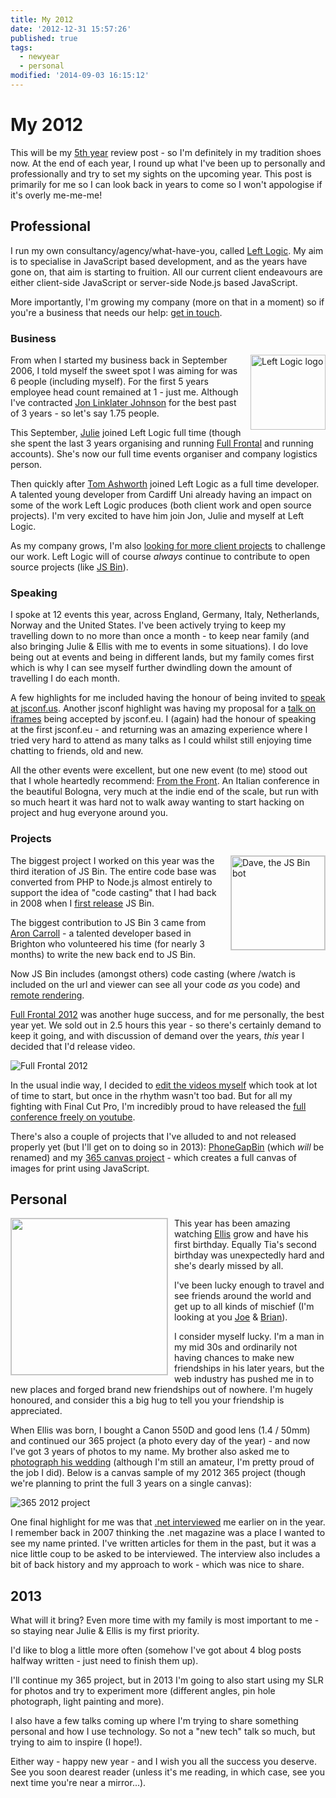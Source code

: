 ```yaml
---
title: My 2012
date: '2012-12-31 15:57:26'
published: true
tags:
  - newyear
  - personal
modified: '2014-09-03 16:15:12'
---
```

# My 2012

This will be my [5th year](/tag/newyear/) review post - so I'm definitely in my tradition shoes now. At the end of each year, I round up what I've been up to personally and professionally and try to set my sights on the upcoming year. This post is primarily for me so I can look back in years to come so I won't appologise if it's overly me-me-me!

## Professional

I run my own consultancy/agency/what-have-you, called [Left Logic](http://leftlogic.com). My aim is to specialise in JavaScript based development, and as the years have gone on, that aim is starting to fruition. All our current client endeavours are either client-side JavaScript or server-side Node.js based JavaScript.

More importantly, I'm growing my company (more on that in a moment) so if you're a business that needs our help: [get in touch](http://leftlogic.com/contact).

### Business

<img src="/images/logo-512.png" alt="Left Logic logo" title="Left Logic logo" style="float: right; margin-left: 10px; margin-bottom: 10px; height: 120px;">From when I started my business back in September 2006, I told myself the sweet spot I was aiming for was 6 people (including myself). For the first 5 years employee head count remained at 1 - just me. Although I've contracted [Jon Linklater Johnson](http://twitter.com/binarytales) for the best past of 3 years - so let's say 1.75 people.

This September, [Julie](http://twitter.com/julieanne) joined Left Logic full time (though she spent the last 3 years organising and running [Full Frontal](http://full-frontal.org) and running accounts). She's now our full time events organiser and company logistics person.

Then quickly after [Tom Ashworth](http://phuu.net/about.html) joined Left Logic as a full time developer. A talented young developer from Cardiff Uni already having an impact on some of the work Left Logic produces (both client work and open source projects). I'm very excited to have him join Jon, Julie and myself at Left Logic.

As my company grows, I'm also [looking for more client projects](http://leftlogic.com/contact) to challenge our work. Left Logic will of course *always* continue to contribute to open source projects (like [JS Bin](http://jsbin.com)).

### Speaking

I spoke at 12 events this year, across England, Germany, Italy, Netherlands, Norway and the United States. I've been actively trying to keep my travelling down to no more than once a month - to keep near family (and also bringing Julie & Ellis with me to events in some situations). I do love being out at events and being in different lands, but my family comes first which is why I can see myself further dwindling down the amount of travelling I do each month.

A few highlights for me included having the honour of being invited to [speak at jsconf.us](http://2012.jsconf.us/). Another jsconf highlight was having my proposal for a [talk on iframes](http://www.youtube.com/watch?v=y4lBEZTThvg) being accepted by jsconf.eu. I (again) had the honour of speaking at the first jsconf.eu - and returning was an amazing experience where I tried very hard to attend as many talks as I could whilst still enjoying time chatting to friends, old and new.

All the other events were excellent, but one new event (to me) stood out that I whole heartedly recommend: [From the Front](http://2012.fromthefront.it/). An Italian conference in the beautiful Bologna, very much at the indie end of the scale, but run with so much heart it was hard not to walk away wanting to start hacking on project and hug everyone around you.

### Projects

<img src="http://jsbin.com/images/logo.png" alt="Dave, the JS Bin bot" title="My name is Dave" style="float: right; margin-left: 10px; margin-bottom: 10px; height: 150px; border: 1px solid #ccc;">The biggest project I worked on this year was the third iteration of JS Bin. The entire code base was converted from PHP to Node.js almost entirely to support the idea of "code casting" that I had back in 2008 when I [first release](/2008/10/06/js-bin-for-collaborative-javascript-debugging/) JS Bin.

The biggest contribution to JS Bin 3 came from [Aron Carroll](http://aroncarroll.com/) - a talented developer based in Brighton who volunteered his time (for nearly 3 months) to write the new back end to JS Bin.

Now JS Bin includes (amongst others) code casting (where /watch is included on the url and viewer can see all your code *as* you code) and [remote rendering](http://www.youtube.com/watch?v=eDFGrqjjyLk).

[Full Frontal 2012](http://2012.full-frontal.org) was another huge success, and for me personally, the best year yet. We sold out in 2.5 hours this year - so there's certainly demand to keep it going, and with discussion of demand over the years, *this* year I decided that I'd release video.

![Full Frontal 2012](/images/ff-2012.jpg)

In the usual indie way, I decided to [edit the videos myself](http://www.youtube.com/watch?v=dnfu1TFDDmg) which took at lot of time to start, but once in the rhythm wasn't too bad. But for all my fighting with Final Cut Pro, I'm incredibly proud to have released the [full conference freely on youtube](http://www.youtube.com/playlist?list=PLXmT1r4krsTrXThZIxcnzogf_YLOHRUZv&feature=view_all).

There's also a couple of projects that I've alluded to and not released properly yet (but I'll get on to doing so in 2013): [PhoneGapBin](http://www.youtube.com/watch?v=vsmJq7tU_2o) (which *will* be renamed) and my [365 canvas project](https://twitter.com/rem/status/285715164655935488) - which creates a full canvas of images for print using JavaScript.

## Personal

<img src="/images/ellis-1.jpg" style="float: left; margin-right: 10px; margin-bottom: 10px; height: 250px; border: 1px solid #ccc;">This year has been amazing watching [Ellis](/ellis) grow and have his first birthday. Equally Tia's second birthday was unexpectedly hard and she's dearly missed by all.

I've been lucky enough to travel and see friends around the world and get up to all kinds of mischief (I'm looking at you [Joe](http://twitter.com/joemccann) & [Brian](http://twitter.com/brianleroux)).

I consider myself lucky. I'm a man in my mid 30s and ordinarily not having chances to make new friendships in his later years, but the web industry has pushed me in to new places and forged brand new friendships out of nowhere. I'm hugely honoured, and consider this a big hug to tell you your friendship is appreciated.

When Ellis was born, I bought a Canon 550D and good lens (1.4 / 50mm) and continued our 365 project (a photo every day of the year) - and now I've got 3 years of photos to my name. My brother also asked me to [photograph his wedding](http://www.flickr.com/photos/remysharp/8002601030/in/set-72157631573091383) (although I'm still an amateur, I'm pretty proud of the job I did). Below is a canvas sample of my 2012 365 project (though we're planning to print the full 3 years on a single canvas):

![365 2012 project](/images/canvas-2012.jpg)

One final highlight for me was that [.net interviewed](http://www.netmagazine.com/interviews/remy-sharp-learning-breaking-stuff) me earlier on in the year. I remember back in 2007 thinking the .net magazine was a place I wanted to see my name printed. I've written articles for them in the past, but it was a nice little coup to be asked to be interviewed. The interview also includes a bit of back history and my approach to work - which was nice to share.

## 2013

What will it bring? Even more time with my family is most important to me - so staying near Julie & Ellis is my first priority.

I'd like to blog a little more often (somehow I've got about 4 blog posts halfway written - just need to finish them up).

I'll continue my 365 project, but in 2013 I'm going to also start using my SLR for photos and try to experiment more (different angles, pin hole photograph, light painting and more).

I also have a few talks coming up where I'm trying to share something personal and how I use technology. So not a "new tech" talk so much, but trying to aim to inspire (I hope!).

Either way - happy new year - and I wish you all the success you deserve. See you soon dearest reader (unless it's me reading, in which case, see you next time you're near a mirror...).
